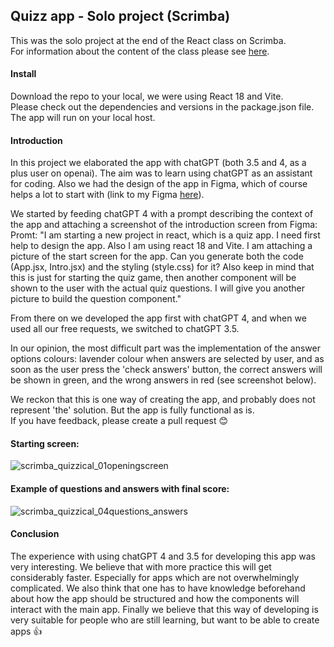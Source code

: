 ## Quizz app - Solo project (Scrimba)
This was the solo project at the end of the React class on Scrimba.
<br> For information about the content of the class please see [here](https://scrimba.com/learn/learnreact).

#### Install
Download the repo to your local, we were using React 18 and Vite.<br>
Please check out the dependencies and versions in the package.json file.<br>
The app will run on your local host.

#### Introduction
In this project we elaborated the app with chatGPT (both 3.5 and 4, as a plus user on openai). The aim was to learn using chatGPT as an assistant for coding. 
Also we had the design of the app in Figma, which of course helps a lot to start with (link to my Figma [here](https://www.figma.com/file/DdAGVzWAsASpXk1pj2fhRm/Quizzical-App-(Copy)?type=design&node-id=0%3A1&mode=design&t=h8hPHnzgke6cfX4t-1)).

We started by feeding chatGPT 4 with a prompt describing the context of the app and attaching a screenshot of the introduction screen from Figma:
<br> Promt: "I am starting a new project in react, which is a quiz app.
I need first help to design the app. Also I am using react 18 and Vite.  I am attaching a picture of the start screen for the app. 
Can you generate both the code (App.jsx, Intro.jsx) and the styling (style.css) for it?
Also keep in mind that this is just for starting the quiz game, then another component will be shown to the user with the actual quiz questions. 
I will give you another picture to build the question component."

From there on we developed the app first with chatGPT 4, and when we used all our free requests, we switched to chatGPT 3.5.

In our opinion, the most difficult part was the implementation of the answer options colours: lavender colour when answers are selected by user, and as soon as the user press the 'check answers' button, the correct answers will be shown in green, and the wrong answers in red (see screenshot below).

We reckon that this is one way of creating the app, and probably does not represent 'the' solution. But the app is fully functional as is.
<br>If you have feedback, please create a pull request 😊

#### Starting screen:
![scrimba_quizzical_01openingscreen](https://github.com/AnneEstoppey/Scrimba_react_Quizz_app/assets/35219455/a998844f-d733-4ea7-be9a-2c0b9f715179)

#### Example of questions and answers with final score:
![scrimba_quizzical_04questions_answers](https://github.com/AnneEstoppey/Scrimba_react_Quizz_app/assets/35219455/b5496fa4-1acb-4d08-87c9-ddae44d32e6e)

#### Conclusion
The experience with using chatGPT 4 and 3.5 for developing this app was very interesting. We believe that with more practice this will get considerably faster. Especially for apps which are not overwhelmingly complicated.
We also think that one has to have knowledge beforehand about how the app should be structured and how the components will interact with the main app.
Finally we believe that this way of developing is very suitable for people who are still learning, but want to be able to create apps 👍

